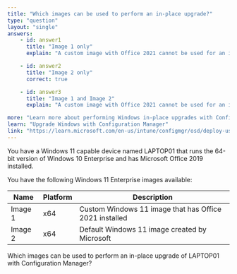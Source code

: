 ```yaml
---
title: "Which images can be used to perform an in-place upgrade?"
type: "question"
layout: "single"
answers:
    - id: answer1
      title: "Image 1 only"
      explain: "A custom image with Office 2021 cannot be used for an in-place upgrade when Office 2019 is already installed."

    - id: answer2
      title: "Image 2 only"
      correct: true

    - id: answer3
      title: "Image 1 and Image 2"
      explain: "A custom image with Office 2021 cannot be used for an in-place upgrade when Office 2019 is already installed."

more: "Learn more about performing Windows in-place upgrades with Configuration Manager"
learn: "Upgrade Windows with Configuration Manager"
link: "https://learn.microsoft.com/en-us/intune/configmgr/osd/deploy-use/upgrade-windows-to-the-latest-version?utm_source=chatgpt.com"
---
```

You have a Windows 11 capable device named LAPTOP01 that runs the 64-bit version of Windows 10 Enterprise and has Microsoft Office 2019 installed.

You have the following Windows 11 Enterprise images available:

| Name     | Platform | Description                                |
|----------|----------|--------------------------------------------|
| Image 1  | x64      | Custom Windows 11 image that has Office 2021 installed |
| Image 2  | x64      | Default Windows 11 image created by Microsoft |

Which images can be used to perform an in-place upgrade of LAPTOP01 with Configuration Manager?
